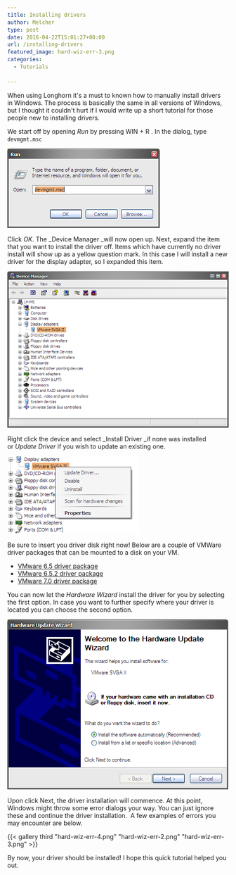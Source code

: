 ```yaml
---
title: Installing drivers
author: Melcher
type: post
date: 2016-04-22T15:01:27+00:00
url: /installing-drivers
featured_image: hard-wiz-err-3.png
categories:
  - Tutorials

---
```

When using Longhorn it's a must to known how to manually install drivers in Windows. The process is basically the same in all versions of Windows, but I thought it couldn't hurt if I would write up a short tutorial for those people new to installing drivers.

We start off by opening _Run_ by pressing WIN + R . In the dialog, type `devmgmt.msc`

![](run-devmgmt.png)

Click _OK_. The _Device Manager _will now open up. Next, expand the item that you want to install the driver off. Items which have currently no driver install will show up as a yellow question mark. In this case I will install a new driver for the display adapter, so I expanded this item.

![](devmgmt.png)

Right click the device and select _Install Driver _if none was installed or _Update Driver_ if you wish to update an existing one.

![](devmgmt-context.png)

Be sure to insert you driver disk right now! Below are a couple of VMWare driver packages that can be mounted to a disk on your VM.

* [VMware 6.5 driver package](/download/vmware-6-5-driver-package.zip)
* [VMware 6.5.2 driver package](/download/vmware-6-5-2-driver-package.zip)
* [VMware 7.0 driver package](/download/vmware-7-0-driver-package.zip)

You can now let the _Hardware Wizard_ install the driver for you by selecting the first option. In case you want to further specify where your driver is located you can choose the second option.

![](hard-wiz.png)

Upon click Next, the driver installation will commence. At this point, Windows might throw some error dialogs your way. You can just ignore these and continue the driver installation.  A few examples of errors you may encounter are below.

{{< gallery third "hard-wiz-err-4.png" "hard-wiz-err-2.png" "hard-wiz-err-3.png" >}}

By now, your driver should be installed! I hope this quick tutorial helped you out.